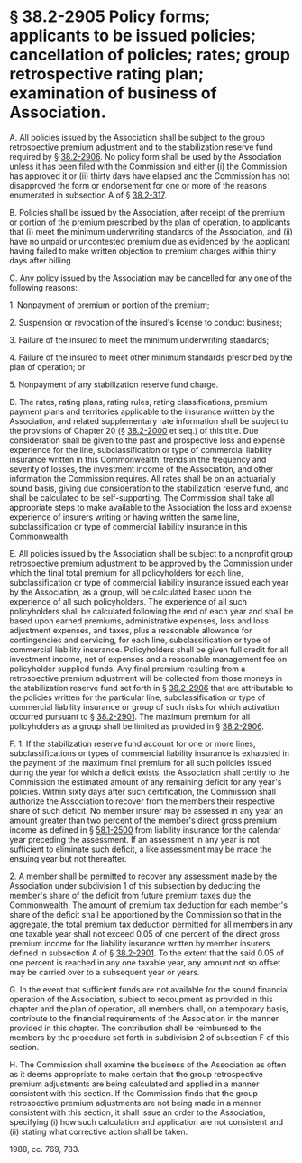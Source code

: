 # § 38.2-2905 Policy forms; applicants to be issued policies; cancellation of policies; rates; group retrospective rating plan; examination of business of Association.

<p>A. All policies issued by the Association shall be subject to the group retrospective premium adjustment and to the stabilization reserve fund required by § <a href='http://law.lis.virginia.gov/vacode/38.2-2906/'>38.2-2906</a>. No policy form shall be used by the Association unless it has been filed with the Commission and either (i) the Commission has approved it or (ii) thirty days have elapsed and the Commission has not disapproved the form or endorsement for one or more of the reasons enumerated in subsection A of § <a href='http://law.lis.virginia.gov/vacode/38.2-317/'>38.2-317</a>.</p><p>B. Policies shall be issued by the Association, after receipt of the premium or portion of the premium prescribed by the plan of operation, to applicants that (i) meet the minimum underwriting standards of the Association, and (ii) have no unpaid or uncontested premium due as evidenced by the applicant having failed to make written objection to premium charges within thirty days after billing.</p><p>C. Any policy issued by the Association may be cancelled for any one of the following reasons:</p><p>1. Nonpayment of premium or portion of the premium;</p><p>2. Suspension or revocation of the insured's license to conduct business;</p><p>3. Failure of the insured to meet the minimum underwriting standards;</p><p>4. Failure of the insured to meet other minimum standards prescribed by the plan of operation; or</p><p>5. Nonpayment of any stabilization reserve fund charge.</p><p>D. The rates, rating plans, rating rules, rating classifications, premium payment plans and territories applicable to the insurance written by the Association, and related supplementary rate information shall be subject to the provisions of Chapter 20 (§ <a href='http://law.lis.virginia.gov/vacode/38.2-2000/'>38.2-2000</a> et seq.) of this title. Due consideration shall be given to the past and prospective loss and expense experience for the line, subclassification or type of commercial liability insurance written in this Commonwealth, trends in the frequency and severity of losses, the investment income of the Association, and other information the Commission requires. All rates shall be on an actuarially sound basis, giving due consideration to the stabilization reserve fund, and shall be calculated to be self-supporting. The Commission shall take all appropriate steps to make available to the Association the loss and expense experience of insurers writing or having written the same line, subclassification or type of commercial liability insurance in this Commonwealth.</p><p>E. All policies issued by the Association shall be subject to a nonprofit group retrospective premium adjustment to be approved by the Commission under which the final total premium for all policyholders for each line, subclassification or type of commercial liability insurance issued each year by the Association, as a group, will be calculated based upon the experience of all such policyholders. The experience of all such policyholders shall be calculated following the end of each year and shall be based upon earned premiums, administrative expenses, loss and loss adjustment expenses, and taxes, plus a reasonable allowance for contingencies and servicing, for each line, subclassification or type of commercial liability insurance. Policyholders shall be given full credit for all investment income, net of expenses and a reasonable management fee on policyholder supplied funds. Any final premium resulting from a retrospective premium adjustment will be collected from those moneys in the stabilization reserve fund set forth in § <a href='http://law.lis.virginia.gov/vacode/38.2-2906/'>38.2-2906</a> that are attributable to the policies written for the particular line, subclassification or type of commercial liability insurance or group of such risks for which activation occurred pursuant to § <a href='http://law.lis.virginia.gov/vacode/38.2-2901/'>38.2-2901</a>. The maximum premium for all policyholders as a group shall be limited as provided in § <a href='http://law.lis.virginia.gov/vacode/38.2-2906/'>38.2-2906</a>.</p><p>F. 1. If the stabilization reserve fund account for one or more lines, subclassifications or types of commercial liability insurance is exhausted in the payment of the maximum final premium for all such policies issued during the year for which a deficit exists, the Association shall certify to the Commission the estimated amount of any remaining deficit for any year's policies. Within sixty days after such certification, the Commission shall authorize the Association to recover from the members their respective share of such deficit. No member insurer may be assessed in any year an amount greater than two percent of the member's direct gross premium income as defined in § <a href='http://law.lis.virginia.gov/vacode/58.1-2500/'>58.1-2500</a> from liability insurance for the calendar year preceding the assessment. If an assessment in any year is not sufficient to eliminate such deficit, a like assessment may be made the ensuing year but not thereafter.</p><p>2. A member shall be permitted to recover any assessment made by the Association under subdivision 1 of this subsection by deducting the member's share of the deficit from future premium taxes due the Commonwealth. The amount of premium tax deduction for each member's share of the deficit shall be apportioned by the Commission so that in the aggregate, the total premium tax deduction permitted for all members in any one taxable year shall not exceed 0.05 of one percent of the direct gross premium income for the liability insurance written by member insurers defined in subsection A of § <a href='http://law.lis.virginia.gov/vacode/38.2-2901/'>38.2-2901</a>. To the extent that the said 0.05 of one percent is reached in any one taxable year, any amount not so offset may be carried over to a subsequent year or years.</p><p>G. In the event that sufficient funds are not available for the sound financial operation of the Association, subject to recoupment as provided in this chapter and the plan of operation, all members shall, on a temporary basis, contribute to the financial requirements of the Association in the manner provided in this chapter. The contribution shall be reimbursed to the members by the procedure set forth in subdivision 2 of subsection F of this section.</p><p>H. The Commission shall examine the business of the Association as often as it deems appropriate to make certain that the group retrospective premium adjustments are being calculated and applied in a manner consistent with this section. If the Commission finds that the group retrospective premium adjustments are not being made in a manner consistent with this section, it shall issue an order to the Association, specifying (i) how such calculation and application are not consistent and (ii) stating what corrective action shall be taken.</p><p>1988, cc. 769, 783.</p>